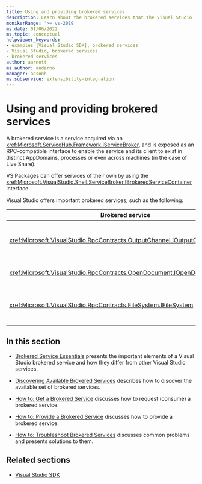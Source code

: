 ```yaml
---
title: Using and providing brokered services
description: Learn about the brokered services that the Visual Studio IDE and extensions provide and use. These articles describe how to get and provide brokered services.
monikerRange: '>= vs-2019'
ms.date: 01/06/2022
ms.topic: conceptual
helpviewer_keywords:
- examples [Visual Studio SDK], brokered services
- Visual Studio, brokered services
- brokered services
author: aarnott
ms.author: andarno
manager: ansonh
ms.subservice: extensibility-integration
---
```

# Using and providing brokered services

A brokered service is a service acquired via an <xref:Microsoft.ServiceHub.Framework.IServiceBroker>, and is exposed as an RPC-compatible interface to enable the service and its client to exist in distinct AppDomains, processes or even across machines (in the case of Live Share).

VS Packages can offer services of their own by using the <xref:Microsoft.VisualStudio.Shell.ServiceBroker.IBrokeredServiceContainer> interface.

Visual Studio offers important brokered services, such as the following:

|Brokered service|Description|
|-----------------|-----------------|
|<xref:Microsoft.VisualStudio.RpcContracts.OutputChannel.IOutputChannelStore>|Allows streaming text to the output window.|
|<xref:Microsoft.VisualStudio.RpcContracts.OpenDocument.IOpenDocumentService>|Allows opening documents.|
|<xref:Microsoft.VisualStudio.RpcContracts.FileSystem.IFileSystem>|Allows access to local or remote file systems.|

## In this section

- [Brokered Service Essentials](internals/brokered-service-essentials.md) presents the important elements of a Visual Studio brokered service and how they differ from other Visual Studio services.

- [Discovering Available Brokered Services](internals/discover-available-brokered-services.md) describes how to discover the available set of brokered services.

- [How to: Get a Brokered Service](how-to-consume-brokered-service.md) discusses how to request (consume) a brokered service.

- [How to: Provide a Brokered Service](how-to-provide-brokered-service.md) discusses how to provide a brokered service.

- [How to: Troubleshoot Brokered Services](/troubleshoot/developer/visualstudio/extensibility/how-to-troubleshoot-brokered-services) discusses common problems and presents solutions to them.

## Related sections

- [Visual Studio SDK](visual-studio-sdk.md)
